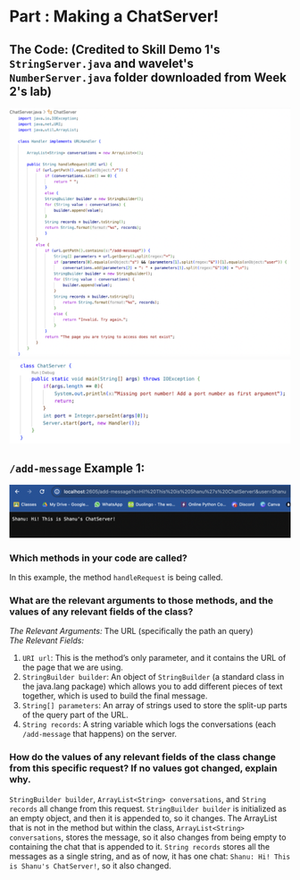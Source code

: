 # Part : Making a ChatServer!
## The Code: (Credited to Skill Demo 1's `StringServer.java` and wavelet's `NumberServer.java` folder downloaded from Week 2's lab)
![Image](ChatServerSS1.png)
![Image](ChatServerSS2.png)
## `/add-message` Example 1:
![Image](ChatServerMessage1.png)
### Which methods in your code are called?
In this example, the method `handleRequest` is being called.
### What are the relevant arguments to those methods, and the values of any relevant fields of the class?
*The Relevant Arguments:* The URL (specifically the path an query)\
*The Relevant Fields:*
1. `URI url`: This is the method’s only parameter, and it contains the URL of the page that we are using.
2. `StringBuilder builder`: An object of `StringBuilder` (a standard class in the java.lang package) which allows you to add different pieces of text together, which is used to build the final message.
3. `String[] parameters`: An array of strings used to store the split-up parts of the query part of the URL.
4. `String records`: A string variable which logs the conversations (each `/add-message` that happens) on the server.
### How do the values of any relevant fields of the class change from this specific request? If no values got changed, explain why.
`StringBuilder builder`, `ArrayList<String> conversations`, and `String records` all change from this request. `StringBuilder builder` is initialized as an empty object, and then it is appended to, so it changes. The ArrayList that is not in the method but within the class, `ArrayList<String> conversations`, stores the message, so it also changes from being empty to containing the chat that is appended to it. `String records` stores all the messages as a single string, and as of now, it has one chat: `Shanu: Hi! This is Shanu's ChatServer!`, so it also changed.
